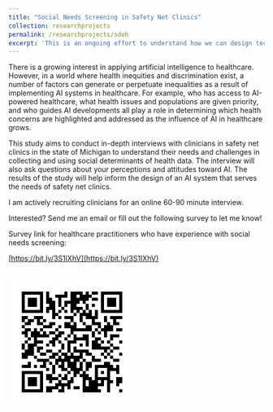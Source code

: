 ```yaml
---
title: "Social Needs Screening in Safety Net Clinics"
collection: researchprojects
permalink: /researchprojects/sdoh
excerpt: 'This is an ongoing effort to understand how we can design technologies to assist in social needs screening. If you have experience with reporting or collecting social determinants of health information in safety net clinics, I would like to hear from you! Check out the link for more information.'
---
```

There is a growing interest in applying artificial intelligence to healthcare. However, in a world where health inequities and discrimination exist, a number of factors can generate or perpetuate inequalities as a result of implementing AI systems in healthcare. For example, who has access to AI-powered healthcare, what health issues and populations are given priority, and who guides AI developments all play a role in determining which health concerns are highlighted and addressed as the influence of AI in healthcare grows.

This study aims to conduct in-depth interviews with clinicians in safety net clinics in the state of Michigan to understand their needs and challenges in collecting and using social determinants of health data. The interview will also ask questions about your perceptions and attitudes toward AI. The results of the study will help inform the design of an AI system that serves the needs of safety net clinics. 

I am actively recruiting clinicians for an online 60-90 minute interview.

Interested? Send me an email or fill out the following survey to let me know!

Survey link for healthcare practitioners who have experience with social needs screening: 

[https://bit.ly/3S1IXhV](https://bit.ly/3S1IXhV)

<br/><img src='/images/qualtrics-screening-qrcode.png'>